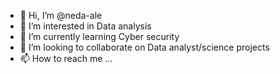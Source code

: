 - 👋 Hi, I’m @neda-ale
- 👀 I’m interested in Data analysis
- 🌱 I’m currently learning Cyber security
- 💞️ I’m looking to collaborate on Data analyst/science projects
- 📫 How to reach me ...

<!---
neda-ale/neda-ale is a ✨ special ✨ repository because its `README.md` (this file) appears on your GitHub profile.
You can click the Preview link to take a look at your changes.
--->
